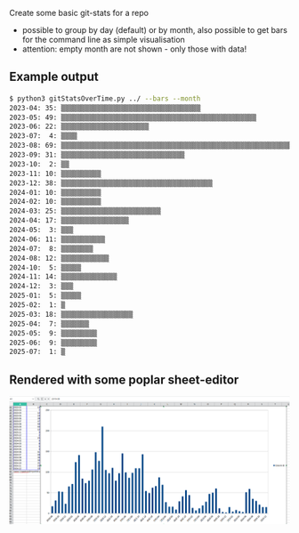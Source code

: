 Create some basic git-stats for a repo
* possible to group by day (default) or by month, also possible to get bars for the command line as simple visualisation
* attention: empty month are not shown - only those with data!

## Example output
```bash
$ python3 gitStatsOverTime.py ../ --bars --month
2023-04: 35: ▒▒▒▒▒▒▒▒▒▒▒▒▒▒▒▒▒▒▒▒▒▒▒▒▒▒▒▒▒▒▒▒▒▒▒
2023-05: 49: ▒▒▒▒▒▒▒▒▒▒▒▒▒▒▒▒▒▒▒▒▒▒▒▒▒▒▒▒▒▒▒▒▒▒▒▒▒▒▒▒▒▒▒▒▒▒▒▒▒
2023-06: 22: ▒▒▒▒▒▒▒▒▒▒▒▒▒▒▒▒▒▒▒▒▒▒
2023-07:  4: ▒▒▒▒
2023-08: 69: ▒▒▒▒▒▒▒▒▒▒▒▒▒▒▒▒▒▒▒▒▒▒▒▒▒▒▒▒▒▒▒▒▒▒▒▒▒▒▒▒▒▒▒▒▒▒▒▒▒▒▒▒▒▒▒▒▒▒▒▒▒▒▒▒▒▒▒▒▒
2023-09: 31: ▒▒▒▒▒▒▒▒▒▒▒▒▒▒▒▒▒▒▒▒▒▒▒▒▒▒▒▒▒▒▒
2023-10:  2: ▒▒
2023-11: 10: ▒▒▒▒▒▒▒▒▒▒
2023-12: 38: ▒▒▒▒▒▒▒▒▒▒▒▒▒▒▒▒▒▒▒▒▒▒▒▒▒▒▒▒▒▒▒▒▒▒▒▒▒▒
2024-01: 10: ▒▒▒▒▒▒▒▒▒▒
2024-02: 10: ▒▒▒▒▒▒▒▒▒▒
2024-03: 25: ▒▒▒▒▒▒▒▒▒▒▒▒▒▒▒▒▒▒▒▒▒▒▒▒▒
2024-04: 17: ▒▒▒▒▒▒▒▒▒▒▒▒▒▒▒▒▒
2024-05:  3: ▒▒▒
2024-06: 11: ▒▒▒▒▒▒▒▒▒▒▒
2024-07:  8: ▒▒▒▒▒▒▒▒
2024-08: 12: ▒▒▒▒▒▒▒▒▒▒▒▒
2024-10:  5: ▒▒▒▒▒
2024-11: 14: ▒▒▒▒▒▒▒▒▒▒▒▒▒▒
2024-12:  3: ▒▒▒
2025-01:  5: ▒▒▒▒▒
2025-02:  1: ▒
2025-03: 18: ▒▒▒▒▒▒▒▒▒▒▒▒▒▒▒▒▒▒
2025-04:  7: ▒▒▒▒▒▒▒
2025-05:  9: ▒▒▒▒▒▒▒▒▒
2025-06:  9: ▒▒▒▒▒▒▒▒▒
2025-07:  1: ▒
```

## Rendered with some poplar sheet-editor
![](OverviewCommitsPerMonthExampleProject.png)
